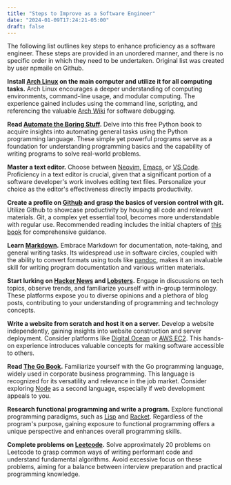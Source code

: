 ```yaml
---
title: "Steps to Improve as a Software Engineer"
date: "2024-01-09T17:24:21-05:00"
draft: false
---
```


The following list outlines key steps to enhance proficiency as a software engineer. These steps are provided in an unordered manner, and there is no specific order in which they need to be undertaken. Original list was created by user npmaile on Github.

**Install [Arch Linux](https://archlinux.org) on the main computer and utilize it for all computing tasks.**
Arch Linux encourages a deeper understanding of computing environments, command-line usage, and modular computing. The experience gained includes using the command line, scripting, and referencing the valuable [Arch Wiki](https://wiki.archlinux.org) for software debugging.

**Read [Automate the Boring Stuff](https://automatetheboringstuff.com/).**
Delve into this free Python book to acquire insights into automating general tasks using the Python programming language. These simple yet powerful programs serve as a foundation for understanding programming basics and the capability of writing programs to solve real-world problems.

**Master a text editor.**
Choose between [Neovim](https://neovim.org), [Emacs](https://emacs.org), or [VS Code](https://code.visualstudio.com/). Proficiency in a text editor is crucial, given that a significant portion of a software developer's work involves editing text files. Personalize your choice as the editor's effectiveness directly impacts productivity.

**Create a profile on [Github](https://github.com/) and grasp the basics of version control with git.**
Utilize Github to showcase productivity by housing all code and relevant materials. Git, a complex yet essential tool, becomes more understandable with regular use. Recommended reading includes the initial chapters of [this book](https://git-scm.com/book/en/v2) for comprehensive guidance.

**Learn [Markdown](https://www.markdownguide.org/).**
Embrace Markdown for documentation, note-taking, and general writing tasks. Its widespread use in software circles, coupled with the ability to convert formats using tools like [pandoc](https://pandoc.org), makes it an invaluable skill for writing program documentation and various written materials.

**Start lurking on [Hacker News](https://news.ycombinator.com) and [Lobsters](https://lobste.rs).**
Engage in discussions on tech topics, observe trends, and familiarize yourself with in-group terminology. These platforms expose you to diverse opinions and a plethora of blog posts, contributing to your understanding of programming and technology concepts.

**Write a website from scratch and host it on a server.**
Develop a website independently, gaining insights into website construction and server deployment. Consider platforms like [Digital Ocean](https://digitalocean.com) or [AWS EC2](https://aws.amazon.com/). This hands-on experience introduces valuable concepts for making software accessible to others.

**Read [The Go Book](https://www.gopl.io/).**
Familiarize yourself with the Go programming language, widely used in corporate business programming. This language is recognized for its versatility and relevance in the job market. Consider exploring [Node](https://nodejs.org) as a second language, especially if web development appeals to you.

**Research functional programming and write a program.**
Explore functional programming paradigms, such as [Lisp](https://common-lisp.net/) and [Racket](https://racket-lang.org/). Regardless of the program's purpose, gaining exposure to functional programming offers a unique perspective and enhances overall programming skills.

**Complete problems on [Leetcode](https://leetcode.com/).**
Solve approximately 20 problems on Leetcode to grasp common ways of writing performant code and understand fundamental algorithms. Avoid excessive focus on these problems, aiming for a balance between interview preparation and practical programming knowledge.

